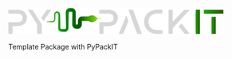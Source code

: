 <picture>
 <source media="(prefers-color-scheme: dark)" srcset="docs/source/_static/img/logo/logo_dark.svg">
 <source media="(prefers-color-scheme: light)" srcset="docs/source/_static/img/logo/logo_light.svg">
 <img alt="YOUR-ALT-TEXT" src="docs/source/_static/img/logo/logo_dark.svg">
</picture>

Template Package with PyPackIT